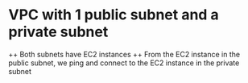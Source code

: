 # VPC with 1 public subnet and a private subnet
++ Both subnets have EC2 instances
++ From the EC2 instance in the public subnet, we ping and connect to the EC2 instance in the private subnet






